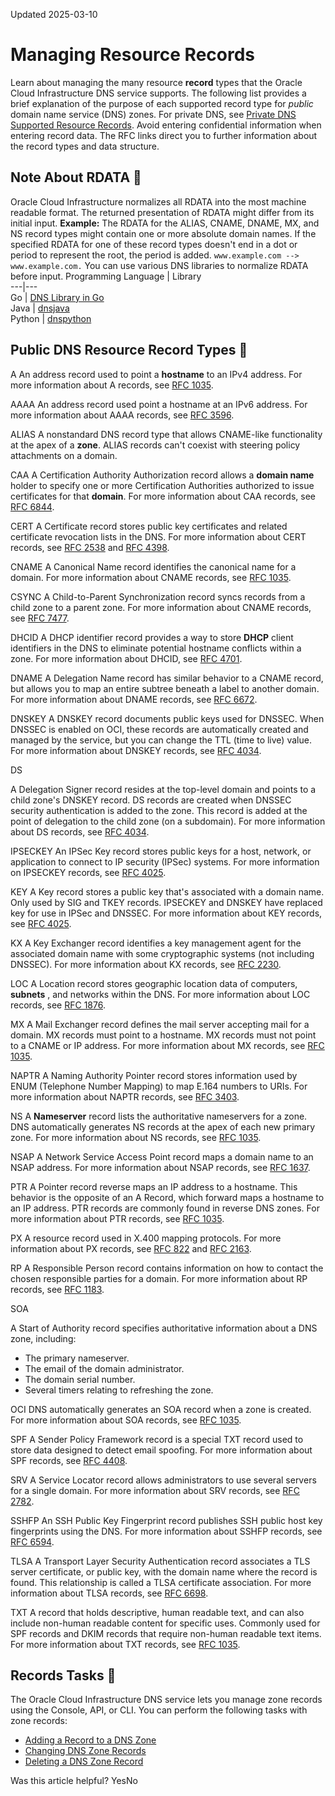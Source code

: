 Updated 2025-03-10
# Managing Resource Records
Learn about managing the many resource **record** types that the Oracle Cloud Infrastructure DNS service supports.
The following list provides a brief explanation of the purpose of each supported record type for _public_ domain name service (DNS) zones. For private DNS, see [Private DNS Supported Resource Records](https://docs.oracle.com/en-us/iaas/Content/DNS/Tasks/privatedns.htm#privatedns_topic_supported_resource_records). Avoid entering confidential information when entering record data. The RFC links direct you to further information about the record types and data structure. 
## Note About RDATA 🔗 
Oracle Cloud Infrastructure normalizes all RDATA into the most machine readable format. The returned presentation of RDATA might differ from its initial input.
**Example:**
The RDATA for the ALIAS, CNAME, DNAME, MX, and NS record types might contain one or more absolute domain names. If the specified RDATA for one of these record types doesn't end in a dot or period to represent the root, the period is added.
`www.example.com --> www.example.com.`
You can use various DNS libraries to normalize RDATA before input.
Programming Language | Library  
---|---  
Go | [DNS Library in Go](https://github.com/miekg/dns)  
Java | [dnsjava](http://www.dnsjava.org/)  
Python | [dnspython](http://www.dnspython.org/)  
## Public DNS Resource Record Types 🔗  

A
    An address record used to point a **hostname** to an IPv4 address. For more information about A records, see [RFC 1035](https://tools.ietf.org/html/rfc1035#page-21). 

AAAA
    An address record used point a hostname at an IPv6 address. For more information about AAAA records, see [RFC 3596](https://tools.ietf.org/html/rfc3596#section-2.1). 

ALIAS
    A nonstandard DNS record type that allows CNAME-like functionality at the apex of a **zone**. ALIAS records can't coexist with steering policy attachments on a domain. 

CAA
    A Certification Authority Authorization record allows a **domain name** holder to specify one or more Certification Authorities authorized to issue certificates for that **domain**. For more information about CAA records, see [RFC 6844](https://tools.ietf.org/html/rfc6844#section-3). 

CERT
    A Certificate record stores public key certificates and related certificate revocation lists in the DNS. For more information about CERT records, see [RFC 2538](https://tools.ietf.org/html/rfc2538) and [RFC 4398](https://tools.ietf.org/html/rfc4398#section-2). 

CNAME
    A Canonical Name record identifies the canonical name for a domain. For more information about CNAME records, see [RFC 1035](https://tools.ietf.org/html/rfc1035#page-13). 

CSYNC
    A Child-to-Parent Synchronization record syncs records from a child zone to a parent zone. For more information about CNAME records, see [RFC 7477](https://tools.ietf.org/html/rfc7477#section-2). 

DHCID
    A DHCP identifier record provides a way to store **DHCP** client identifiers in the DNS to eliminate potential hostname conflicts within a zone. For more information about DHCID, see [RFC 4701](https://tools.ietf.org/html/rfc4701#section-3). 

DNAME
    A Delegation Name record has similar behavior to a CNAME record, but allows you to map an entire subtree beneath a label to another domain. For more information about DNAME records, see [RFC 6672](https://tools.ietf.org/html/rfc6672#section-2). 

DNSKEY
    A DNSKEY record documents public keys used for DNSSEC. When DNSSEC is enabled on OCI, these records are automatically created and managed by the service, but you can change the TTL (time to live) value. For more information about DNSKEY records, see [RFC 4034](https://tools.ietf.org/html/rfc4034#section-2). 

DS
    
A Delegation Signer record resides at the top-level domain and points to a child zone's DNSKEY record. DS records are created when DNSSEC security authentication is added to the zone. This record is added at the point of delegation to the child zone (on a subdomain). For more information about DS records, see [RFC 4034](https://tools.ietf.org/html/rfc4034#section-5). 

IPSECKEY
    An IPSec Key record stores public keys for a host, network, or application to connect to IP security (IPSec) systems. For more information on IPSECKEY records, see [RFC 4025](https://tools.ietf.org/html/rfc4025#section-2). 

KEY
    A Key record stores a public key that's associated with a domain name. Only used by SIG and TKEY records. IPSECKEY and DNSKEY have replaced key for use in IPSec and DNSSEC. For more information about KEY records, see [RFC 4025](https://tools.ietf.org/html/rfc4025#section-2). 

KX
    A Key Exchanger record identifies a key management agent for the associated domain name with some cryptographic systems (not including DNSSEC). For more information about KX records, see [RFC 2230](http://tools.ietf.org/html/rfc2230). 

LOC
    A Location record stores geographic location data of computers, **subnets** , and networks within the DNS. For more information about LOC records, see [RFC 1876](http://tools.ietf.org/html/rfc1876). 

MX
    A Mail Exchanger record defines the mail server accepting mail for a domain. MX records must point to a hostname. MX records must not point to a CNAME or IP address. For more information about MX records, see [RFC 1035](https://tools.ietf.org/html/rfc1035#page-12). 

NAPTR
    A Naming Authority Pointer record stores information used by ENUM (Telephone Number Mapping) to map E.164 numbers to URIs. For more information about NAPTR records, see [RFC 3403](https://tools.ietf.org/html/rfc3403#section-4). 

NS
    A **Nameserver** record lists the authoritative nameservers for a zone. DNS automatically generates NS records at the apex of each new primary zone. For more information about NS records, see [RFC 1035](https://tools.ietf.org/html/rfc1035#page-12). 

NSAP
    A Network Service Access Point record maps a domain name to an NSAP address. For more information about NSAP records, see [RFC 1637](http://tools.ietf.org/html/rfc1637). 

PTR
    A Pointer record reverse maps an IP address to a hostname. This behavior is the opposite of an A Record, which forward maps a hostname to an IP address. PTR records are commonly found in reverse DNS zones. For more information about PTR records, see [RFC 1035](https://tools.ietf.org/html/rfc1035#page-12). 

PX
    A resource record used in X.400 mapping protocols. For more information about PX records, see [RFC 822](http://tools.ietf.org/html/rfc822) and [RFC 2163](http://tools.ietf.org/html/rfc2163). 

RP
    A Responsible Person record contains information on how to contact the chosen responsible parties for a domain. For more information about RP records, see [RFC 1183](http://tools.ietf.org/html/rfc1183#section-2). 

SOA
    
A Start of Authority record specifies authoritative information about a DNS zone, including:
  * The primary nameserver.
  * The email of the domain administrator.
  * The domain serial number.
  * Several timers relating to refreshing the zone.


OCI DNS automatically generates an SOA record when a zone is created. For more information about SOA records, see [RFC 1035](https://tools.ietf.org/html/rfc1035#page-12). 

SPF
    A Sender Policy Framework record is a special TXT record used to store data designed to detect email spoofing. For more information about SPF records, see [RFC 4408](http://tools.ietf.org/html/rfc4408). 

SRV
    A Service Locator record allows administrators to use several servers for a single domain. For more information about SRV records, see [RFC 2782](http://tools.ietf.org/html/rfc2782). 

SSHFP
    An SSH Public Key Fingerprint record publishes SSH public host key fingerprints using the DNS. For more information about SSHFP records, see [RFC 6594](http://tools.ietf.org/html/rfc6594). 

TLSA
    A Transport Layer Security Authentication record associates a TLS server certificate, or public key, with the domain name where the record is found. This relationship is called a TLSA certificate association. For more information about TLSA records, see [RFC 6698](https://tools.ietf.org/html/rfc6698#section-2). 

TXT
    A record that holds descriptive, human readable text, and can also include non-human readable content for specific uses. Commonly used for SPF records and DKIM records that require non-human readable text items. For more information about TXT records, see [RFC 1035](https://tools.ietf.org/html/rfc1035#page-12).
## Records Tasks  🔗 
The Oracle Cloud Infrastructure DNS service lets you manage zone records using the Console, API, or CLI.
You can perform the following tasks with zone records:
  * [Adding a Record to a DNS Zone](https://docs.oracle.com/en-us/iaas/Content/DNS/Tasks/record-add.htm#top "Add records that contain domain information to a domain name service \(DNS\) zone. Each record type contains information called record data \(RDATA\).")
  * [Changing DNS Zone Records](https://docs.oracle.com/en-us/iaas/Content/DNS/Tasks/record-edit.htm#top "Change the records that contain domain information for a domain name service \(DNS\) zone. You can change various components of the records within zones, such as time-to-live \(TTL\) and relevant RDATA.")
  * [Deleting a DNS Zone Record](https://docs.oracle.com/en-us/iaas/Content/DNS/Tasks/record-delete.htm#top "Delete the records in a domain name service \(DNS\) zone.")


Was this article helpful?
YesNo

